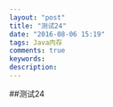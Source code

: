 ```yaml
---
layout: "post"
title: "测试24"
date: "2016-08-06 15:19"
tags: Java内存
comments: true
keywords:
description:
---
```


##测试24
